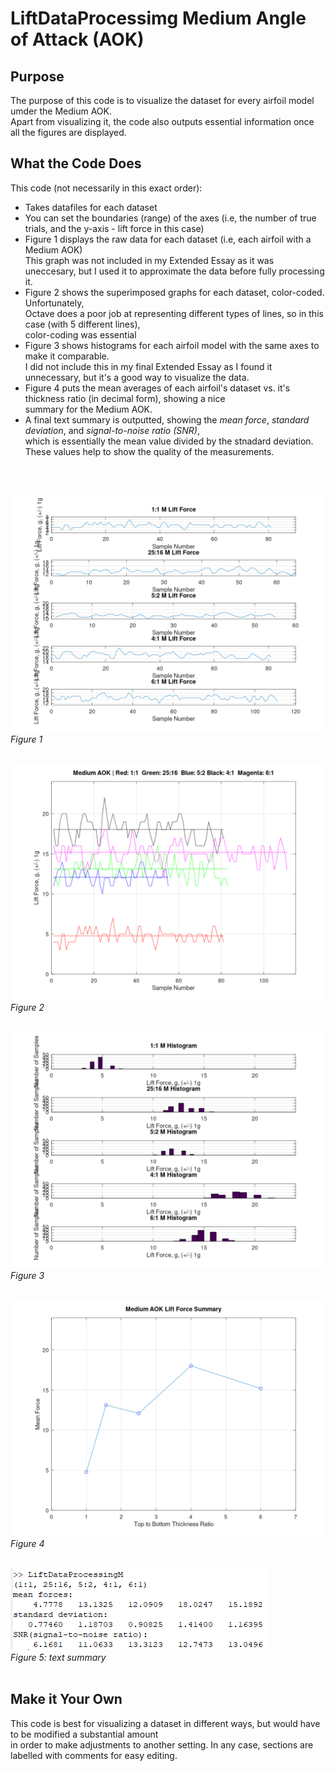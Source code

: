 # LiftDataProcessimg Medium Angle of Attack (AOK)

## Purpose

The purpose of this code is to visualize the dataset for every airfoil model umder the Medium AOK.   
Apart from visualizing it, the code also outputs essential information once all the figures are displayed. 

## What the Code Does

This code (not necessarily in this exact order): 

* Takes datafiles for each dataset
* You can set the boundaries (range) of the axes (i.e, the number of true trials, and the y-axis - lift force in this case)
* Figure 1 displays the raw data for each dataset (i.e, each airfoil with a Medium AOK)   
This graph was not included in my Extended Essay as it was uneccesary, but I used it to approximate the data before fully processing it.
* Figure 2 shows the superimposed graphs for each dataset, color-coded. Unfortunately,   
Octave does a poor job at representing different types of lines, so in this case (with 5 different lines),   
color-coding was essential
* Figure 3 shows histograms for each airfoil model with the same axes to make it comparable.   
I did not include this in my final Extended Essay as I found it unnecessary, but it's a good way to visualize the data. 
* Figure 4 puts the mean averages of each airfoil's dataset vs. it's thickness ratio (in decimal form), showing a nice  
summary for the Medium AOK.
* A final text summary is outputted, showing the *mean force*, *standard deviation*, and *signal-to-noise ratio (SNR)*,  
which is essentially the mean value divided by the stnadard deviation. These values help to show the quality of the measurements. 

<br/>
<br/>

![Figure 1](Figure1.png)<br/>
*Figure 1* <br/><br/>


![Figure 2](Figure2.png)<br/>
*Figure 2*<br/><br/>


![Figure 3](Figure3.png)<br/>
*Figure 3*<br/><br/>


![Figure 4](Figure4.png)<br/>
*Figure 4*<br/><br/>

![Text Summary](Figure5.png)<br/>
*Figure 5: text summary*<br/><br/>

## Make it Your Own

This code is best for visualizing a dataset in different ways, but would have to be modified a substantial amount   
in order to make adjustments to another setting. In any case, sections are labelled with comments for easy editing. 
